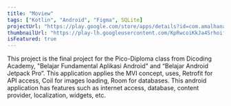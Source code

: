 ```yaml
---
title: "Moview"
tags: ["Kotlin", "Android", "Figma", SQLite]
projectUrl: "https://play.google.com/store/apps/details?id=com.amalhanaja.moview"
thumbnailUrl: "https://play-lh.googleusercontent.com/KpRwcoiKkJa4Srhoifkui-3CxWyVuWTXYYc77jC0XMS9mjkhUY5aU7vCL_SctcvRchQ=s480"
isFeatured: true
---
```

This project is the final project for the Pico-Diploma class from Dicoding Academy, "Belajar Fundamental Aplikasi Android" and “Belajar Android Jetpack Pro”. This application applies the MVI concept, uses, Retrofit for API access, Coil for images loading, Room for databases. This android application has features such as internet access, database, content provider, localization, widgets, etc.